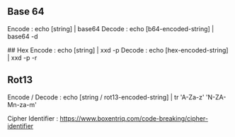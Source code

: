 ## Base 64
Encode :
echo [string] | base64
Decode :
echo [b64-encoded-string] | base64 -d

## Hex
Encode :
echo [string] | xxd -p
Decode :
echo [hex-encoded-string] | xxd -p -r

## Rot13
Encode / Decode :
echo [string / rot13-encoded-string] | tr 'A-Za-z' 'N-ZA-Mn-za-m'

Cipher Identifier : https://www.boxentriq.com/code-breaking/cipher-identifier
